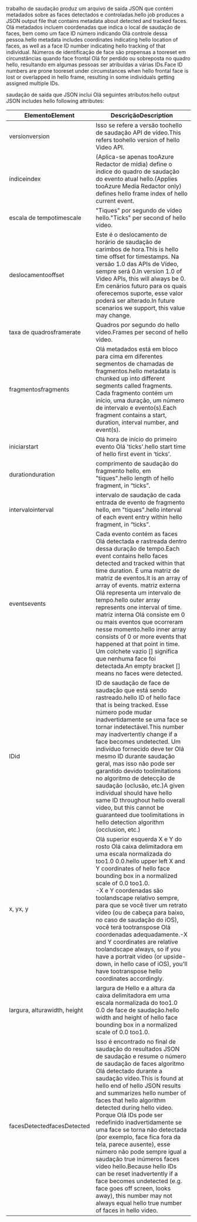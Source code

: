 <span data-ttu-id="d69f4-101">trabalho de saudação produz um arquivo de saída JSON que contém metadados sobre as faces detectados e controladas.</span><span class="sxs-lookup"><span data-stu-id="d69f4-101">hello job produces a JSON output file that contains metadata about detected and tracked faces.</span></span> <span data-ttu-id="d69f4-102">Olá metadados incluem coordenadas que indica o local de saudação de faces, bem como um face ID número indicando Olá controle dessa pessoa.</span><span class="sxs-lookup"><span data-stu-id="d69f4-102">hello metadata includes coordinates indicating hello location of faces, as well as a face ID number indicating hello tracking of that individual.</span></span> <span data-ttu-id="d69f4-103">Números de identificação de face são propensas a tooreset em circunstâncias quando face frontal Olá for perdido ou sobreposta no quadro hello, resultando em algumas pessoas ser atribuídas a várias IDs.</span><span class="sxs-lookup"><span data-stu-id="d69f4-103">Face ID numbers are prone tooreset under circumstances when hello frontal face is lost or overlapped in hello frame, resulting in some individuals getting assigned multiple IDs.</span></span>

<span data-ttu-id="d69f4-104">saudação de saída que JSON inclui Olá seguintes atributos:</span><span class="sxs-lookup"><span data-stu-id="d69f4-104">hello output JSON includes hello following attributes:</span></span>

| <span data-ttu-id="d69f4-105">Elemento</span><span class="sxs-lookup"><span data-stu-id="d69f4-105">Element</span></span> | <span data-ttu-id="d69f4-106">Descrição</span><span class="sxs-lookup"><span data-stu-id="d69f4-106">Description</span></span> |
| --- | --- |
| <span data-ttu-id="d69f4-107">version</span><span class="sxs-lookup"><span data-stu-id="d69f4-107">version</span></span> |<span data-ttu-id="d69f4-108">Isso se refere a versão toohello de saudação API de vídeo.</span><span class="sxs-lookup"><span data-stu-id="d69f4-108">This refers toohello version of hello Video API.</span></span> |
| <span data-ttu-id="d69f4-109">índice</span><span class="sxs-lookup"><span data-stu-id="d69f4-109">index</span></span> | <span data-ttu-id="d69f4-110">(Aplica-se apenas tooAzure Redactor de mídia) define o índice do quadro de saudação do evento atual hello.</span><span class="sxs-lookup"><span data-stu-id="d69f4-110">(Applies tooAzure Media Redactor only) defines hello frame index of hello current event.</span></span> |
| <span data-ttu-id="d69f4-111">escala de tempo</span><span class="sxs-lookup"><span data-stu-id="d69f4-111">timescale</span></span> |<span data-ttu-id="d69f4-112">"Tiques" por segundo de vídeo hello.</span><span class="sxs-lookup"><span data-stu-id="d69f4-112">"Ticks" per second of hello video.</span></span> |
| <span data-ttu-id="d69f4-113">deslocamento</span><span class="sxs-lookup"><span data-stu-id="d69f4-113">offset</span></span> |<span data-ttu-id="d69f4-114">Este é o deslocamento de horário de saudação de carimbos de hora.</span><span class="sxs-lookup"><span data-stu-id="d69f4-114">This is hello time offset for timestamps.</span></span> <span data-ttu-id="d69f4-115">Na versão 1.0 das APIs de Vídeo, sempre será 0.</span><span class="sxs-lookup"><span data-stu-id="d69f4-115">In version 1.0 of Video APIs, this will always be 0.</span></span> <span data-ttu-id="d69f4-116">Em cenários futuro para os quais oferecemos suporte, esse valor poderá ser alterado.</span><span class="sxs-lookup"><span data-stu-id="d69f4-116">In future scenarios we support, this value may change.</span></span> |
| <span data-ttu-id="d69f4-117">taxa de quadros</span><span class="sxs-lookup"><span data-stu-id="d69f4-117">framerate</span></span> |<span data-ttu-id="d69f4-118">Quadros por segundo do hello vídeo.</span><span class="sxs-lookup"><span data-stu-id="d69f4-118">Frames per second of hello video.</span></span> |
| <span data-ttu-id="d69f4-119">fragmentos</span><span class="sxs-lookup"><span data-stu-id="d69f4-119">fragments</span></span> |<span data-ttu-id="d69f4-120">Olá metadados está em bloco para cima em diferentes segmentos de chamadas de fragmentos.</span><span class="sxs-lookup"><span data-stu-id="d69f4-120">hello metadata is chunked up into different segments called fragments.</span></span> <span data-ttu-id="d69f4-121">Cada fragmento contém um início, uma duração, um número de intervalo e evento(s).</span><span class="sxs-lookup"><span data-stu-id="d69f4-121">Each fragment contains a start, duration, interval number, and event(s).</span></span> |
| <span data-ttu-id="d69f4-122">iniciar</span><span class="sxs-lookup"><span data-stu-id="d69f4-122">start</span></span> |<span data-ttu-id="d69f4-123">Olá hora de início do primeiro evento Olá 'ticks'.</span><span class="sxs-lookup"><span data-stu-id="d69f4-123">hello start time of hello first event in ‘ticks’.</span></span> |
| <span data-ttu-id="d69f4-124">duration</span><span class="sxs-lookup"><span data-stu-id="d69f4-124">duration</span></span> |<span data-ttu-id="d69f4-125">comprimento de saudação do fragmento hello, em "tiques".</span><span class="sxs-lookup"><span data-stu-id="d69f4-125">hello length of hello fragment, in “ticks”.</span></span> |
| <span data-ttu-id="d69f4-126">intervalo</span><span class="sxs-lookup"><span data-stu-id="d69f4-126">interval</span></span> |<span data-ttu-id="d69f4-127">intervalo de saudação de cada entrada de evento de fragmento hello, em "tiques".</span><span class="sxs-lookup"><span data-stu-id="d69f4-127">hello interval of each event entry within hello fragment, in “ticks”.</span></span> |
| <span data-ttu-id="d69f4-128">events</span><span class="sxs-lookup"><span data-stu-id="d69f4-128">events</span></span> |<span data-ttu-id="d69f4-129">Cada evento contém as faces Olá detectada e rastreada dentro dessa duração de tempo.</span><span class="sxs-lookup"><span data-stu-id="d69f4-129">Each event contains hello faces detected and tracked within that time duration.</span></span> <span data-ttu-id="d69f4-130">É uma matriz de matriz de eventos.</span><span class="sxs-lookup"><span data-stu-id="d69f4-130">It is an array of array of events.</span></span> <span data-ttu-id="d69f4-131">matriz externa Olá representa um intervalo de tempo.</span><span class="sxs-lookup"><span data-stu-id="d69f4-131">hello outer array represents one interval of time.</span></span> <span data-ttu-id="d69f4-132">matriz interna Olá consiste em 0 ou mais eventos que ocorreram nesse momento.</span><span class="sxs-lookup"><span data-stu-id="d69f4-132">hello inner array consists of 0 or more events that happened at that point in time.</span></span> <span data-ttu-id="d69f4-133">Um colchete vazio [] significa que nenhuma face foi detectada.</span><span class="sxs-lookup"><span data-stu-id="d69f4-133">An empty bracket [] means no faces were detected.</span></span> |
| <span data-ttu-id="d69f4-134">ID</span><span class="sxs-lookup"><span data-stu-id="d69f4-134">id</span></span> |<span data-ttu-id="d69f4-135">ID de saudação de face de saudação que está sendo rastreado.</span><span class="sxs-lookup"><span data-stu-id="d69f4-135">hello ID of hello face that is being tracked.</span></span> <span data-ttu-id="d69f4-136">Esse número pode mudar inadvertidamente se uma face se tornar indetectável.</span><span class="sxs-lookup"><span data-stu-id="d69f4-136">This number may inadvertently change if a face becomes undetected.</span></span> <span data-ttu-id="d69f4-137">Um indivíduo fornecido deve ter Olá mesmo ID durante saudação geral, mas isso não pode ser garantido devido toolimitations no algoritmo de detecção de saudação (oclusão, etc.)</span><span class="sxs-lookup"><span data-stu-id="d69f4-137">A given individual should have hello same ID throughout hello overall video, but this cannot be guaranteed due toolimitations in hello detection algorithm (occlusion, etc.)</span></span> |
| <span data-ttu-id="d69f4-138">x, y</span><span class="sxs-lookup"><span data-stu-id="d69f4-138">x, y</span></span> |<span data-ttu-id="d69f4-139">Olá superior esquerda X e Y do rosto Olá caixa delimitadora em uma escala normalizada do too1.0 0.0.</span><span class="sxs-lookup"><span data-stu-id="d69f4-139">hello upper left X and Y coordinates of hello face bounding box in a normalized scale of 0.0 too1.0.</span></span> <br/><span data-ttu-id="d69f4-140">-X e Y coordenadas são toolandscape relativo sempre, para que se você tiver um retrato vídeo (ou de cabeça para baixo, no caso de saudação do iOS), você terá tootranspose Olá coordenadas adequadamente.</span><span class="sxs-lookup"><span data-stu-id="d69f4-140">-X and Y coordinates are relative toolandscape always, so if you have a portrait video (or upside-down, in hello case of iOS), you'll have tootranspose hello coordinates accordingly.</span></span> |
| <span data-ttu-id="d69f4-141">largura, altura</span><span class="sxs-lookup"><span data-stu-id="d69f4-141">width, height</span></span> |<span data-ttu-id="d69f4-142">largura de Hello e a altura da caixa delimitadora em uma escala normalizada do too1.0 0.0 de face de saudação.</span><span class="sxs-lookup"><span data-stu-id="d69f4-142">hello width and height of hello face bounding box in a normalized scale of 0.0 too1.0.</span></span> |
| <span data-ttu-id="d69f4-143">facesDetected</span><span class="sxs-lookup"><span data-stu-id="d69f4-143">facesDetected</span></span> |<span data-ttu-id="d69f4-144">Isso é encontrado no final de saudação do resultados JSON de saudação e resume o número de saudação de faces algoritmo Olá detectado durante a saudação vídeo.</span><span class="sxs-lookup"><span data-stu-id="d69f4-144">This is found at hello end of hello JSON results and summarizes hello number of faces that hello algorithm detected during hello video.</span></span> <span data-ttu-id="d69f4-145">Porque Olá IDs pode ser redefinido inadvertidamente se uma face se torna não detectada (por exemplo, face fica fora da tela, parece ausente), esse número não pode sempre igual a saudação true inúmeros faces vídeo hello.</span><span class="sxs-lookup"><span data-stu-id="d69f4-145">Because hello IDs can be reset inadvertently if a face becomes undetected (e.g. face goes off screen, looks away), this number may not always equal hello true number of faces in hello video.</span></span> |

